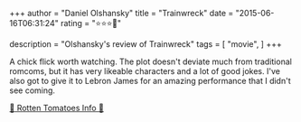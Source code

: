 +++
author = "Daniel Olshansky"
title = "Trainwreck"
date = "2015-06-16T06:31:24"
rating = "⭐⭐⭐🌟"

description = "Olshansky's review of Trainwreck"
tags = [
    "movie",
]
+++


A chick flick worth watching. The plot doesn't deviate much from traditional romcoms, but it has very likeable characters and a lot of good jokes. I've also got to give it to Lebron James for an amazing performance that I didn't see coming.

[🍅 Rotten Tomatoes Info 🍅](https://www.rottentomatoes.com//m/trainwreck)